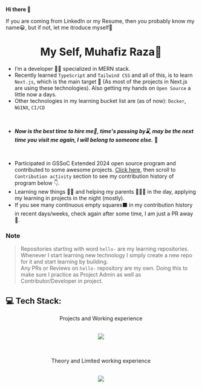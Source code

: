 **Hi there 👋**

If you are coming from LinkedIn or my Resume, then you probably know my name😀, but if not, let me itroduce myself🙂

<h1 align="center">My Self, Muhafiz Raza🤝</h1>

- I’m a developer 👨‍💻 specialized in MERN stack.
- Recently learned `TypeScript` and `Tailwind CSS` and all of this, is to learn `Next.js`, which is the main target 🎯 (As most of the projects in Next.js are using these technologies). Also getting my hands on `Open Source` a little now a days.
- Other technologies in my learning bucket list are (as of now): `Docker`, `NGINX`, `CI/CD`

<br/>

-  ***Now is the best time to hire me💯, time's passing by⌛, may be the next time you visit me again, I will belong to someone else.*** 🙂

<br/>

-  Participated in GSSoC Extended 2024 open source program and contributed to some awesome projects. [Click here](https://github.com/muhafiz5814?tab=overview&from=2024-10-01&to=2024-10-31#:~:text=Contribution%20activity), then scroll to `Contribution activity` section to see my contribution history of program below 👇.
-  Learning new things 👨‍💻 and helping my parents 👨‍👩‍👦 in the day, applying my learning in projects in the night (mostly).
-  If you see many continuous empty squares⬛ in my contribution history in recent days/weeks, check again after some time, I am just a PR away 🙂.

### Note
>  Repositories starting with word `hello-` are my learning repositories. Whenever I start learning new technology I simply create a new repo for it and start learning by building.  
>  Any PRs or Reviews on `hello-` repository are my own. Doing this to make sure I practice as Project Admin as well as Contributor/Developer in project.

## 💻 Tech Stack:

<p align="center">Projects and Working experience</p>
<br>
<div align="center">

<a href="#" target="_blank">
<img src="https://skillicons.dev/icons?i=html,css,tailwind,javascript,react,redux,nodejs,express,mongodb,git,github,postman,java,vercel&perline=10" />
</a>

</div>
<br>
<br>

<p align="center">Theory and Limited working experience</p>
<br>
<div align="center">

<a href="#" target="_blank">
<img src="https://skillicons.dev/icons?i=docker,ts,gcp&perline=10" />
</a>

</div>
<br>



